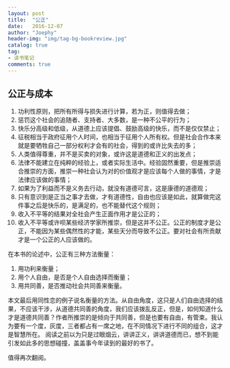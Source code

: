 ```yaml
---
layout: post
title:  "公正"
date:   2016-12-07
author: "Joephy"
header-img: "img/tag-bg-bookreview.jpg"
catalog: true
tag:
- 读书笔记 
comments: true
---
```

公正与成本
-----------

1. 功利性原则，把所有所得与损失进行计算，若为正，则值得去做；
2. 惩罚这个社会的追随者、支持者、大多数，是一种不公平的行为；
3. 快乐分高级和低级，从道德上应该提倡、鼓励高级的快乐，而不是仅仅禁止；
4. 征税相当于政府征用个人时间，也相当于征用个人所有权。但是社会合作本来就是要牺牲自己一部分权利才会有的社会，得到的或许比失去的多；
5. 人类值得尊重，并不是买卖的对象，或许这是道德和正义的出发点；
6. 法律不能建立在纯粹的经验上，或者实际生活中。经验固然重要，但是推崇适合推崇的方面，推崇一种社会认为对的价值观才是应该每个人做的事情，才是法律应该做的事情；
7. 如果为了利益而不是义务去行动，就没有道德可言，这是康德的道德观；
8. 只有意识到是正当之事才去做，才有道德性，自由也应该是如此，就算做完这件事之后是快乐的，是满足的，也不能替代这个规则；
9. 收入不平等的结果对全社会产生正面作用才是公正的；
10. 收入不平等或许呗某些经济学家所推崇，但是这并不公正。公正的制度才是公正，不能因为某些偶然性的才能，某些天分而导致不公正。要对社会有所贡献才是一个公正的人应该做的。

在本书的论述中，公正有三种方法衡量：

1. 用功利来衡量；
2. 用个人自由，是否是个人自由选择而衡量；
3. 用共同善，是否推动社会共同善来衡量。

本文最后用同性恋的例子说名衡量的方法。从自由角度，这只是人们自由选择的结果，不应该干涉，从道德共同善的角度，我们应该拨乱反正，但是，如何知道什么才是道德共同善？作者所推崇的是倾向于共同善，但是也要有自由，有管束。我认为要有一个度，灰度，三者都占有一席之地，在不同情况下进行不同的组合，这才是智慧所在。
阅读之前以为只是过眼烟云，讲讲正义，讲讲道德而已，想不到能引发如此多的思想碰撞，盖盖事今年读到的最好的书了。

值得再次翻阅。

